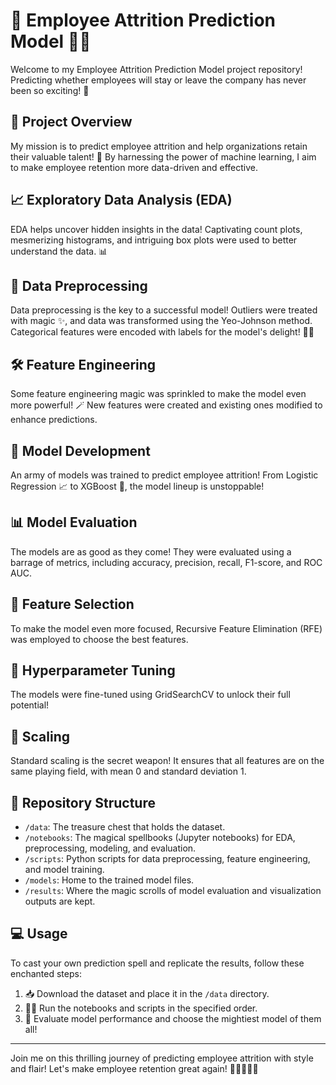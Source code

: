 # 🚀 Employee Attrition Prediction Model 🕵️‍♂️

Welcome to my Employee Attrition Prediction Model project repository! Predicting whether employees will stay or leave the company has never been so exciting! 🤩

## 📢 Project Overview

My mission is to predict employee attrition and help organizations retain their valuable talent! 💼 By harnessing the power of machine learning, I aim to make employee retention more data-driven and effective.

## 📈 Exploratory Data Analysis (EDA)

EDA helps uncover hidden insights in the data! Captivating count plots, mesmerizing histograms, and intriguing box plots were used to better understand the data. 📊

## 🧹 Data Preprocessing

Data preprocessing is the key to a successful model! Outliers were treated with magic ✨, and data was transformed using the Yeo-Johnson method. Categorical features were encoded with labels for the model's delight! 🧙‍♂️

## 🛠️ Feature Engineering

Some feature engineering magic was sprinkled to make the model even more powerful! 🪄 New features were created and existing ones modified to enhance predictions.

## 🤖 Model Development

An army of models was trained to predict employee attrition! From Logistic Regression 📈 to XGBoost 🚀, the model lineup is unstoppable!

## 📊 Model Evaluation

The models are as good as they come! They were evaluated using a barrage of metrics, including accuracy, precision, recall, F1-score, and ROC AUC.

## 🎯 Feature Selection

To make the model even more focused, Recursive Feature Elimination (RFE) was employed to choose the best features.

## 🔧 Hyperparameter Tuning

The models were fine-tuned using GridSearchCV to unlock their full potential!

## 📏 Scaling

Standard scaling is the secret weapon! It ensures that all features are on the same playing field, with mean 0 and standard deviation 1.

## 📂 Repository Structure

- `/data`: The treasure chest that holds the dataset.
- `/notebooks`: The magical spellbooks (Jupyter notebooks) for EDA, preprocessing, modeling, and evaluation.
- `/scripts`: Python scripts for data preprocessing, feature engineering, and model training.
- `/models`: Home to the trained model files.
- `/results`: Where the magic scrolls of model evaluation and visualization outputs are kept.

## 💻 Usage

To cast your own prediction spell and replicate the results, follow these enchanted steps:

1. 📥 Download the dataset and place it in the `/data` directory.
2. 🧙‍♂️ Run the notebooks and scripts in the specified order.
3. 🔮 Evaluate model performance and choose the mightiest model of them all!

---

Join me on this thrilling journey of predicting employee attrition with style and flair! Let's make employee retention great again! 🌟✨💼🔮🚀

